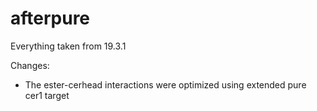 # afterpure

Everything taken from 19.3.1

Changes:
- The ester-cerhead interactions were optimized using extended pure cer1 target

